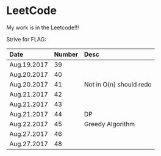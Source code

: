 # LeetCode
My work is in the Leetcode!!! 

Strive for FLAG:

| Date        |   Number | Desc                    |
| :---------- | :------- | :----                   |
| Aug.19.2017 |       39 |                         |
| Aug.20.2017 |       40 |                         |
| Aug.20.2017 |       41 | Not in O(n) should redo |
| Aug.21.2017 |       42 |                         |
| Aug.21.2017 |       43 |                         |
| Aug.21.2017 |       44 | DP                      |
| Aug.22.2017 |       45 | Greedy Algorithm        |
| Aug.27.2017 |       46 |                         |
| Aug.27.2017 |       48 |                         |




